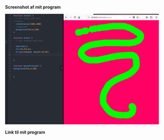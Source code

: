 **Screenshot af mit program**

![ScreenShot](https://github.com/mettemark/My-MiniEx/blob/master/mini_ex1/Screenshot%20MiniEx1.jpg)

**Link til mit program**
